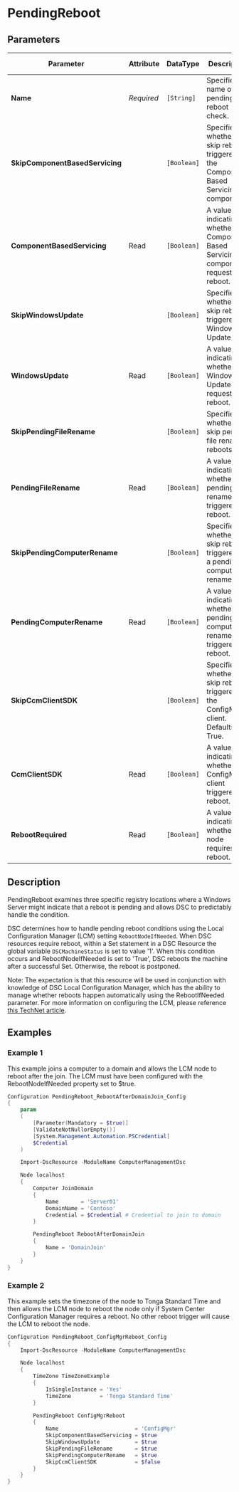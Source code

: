 # PendingReboot

## Parameters

| Parameter                       | Attribute  | DataType    | Description                                                                             | Allowed Values |
| ------------------------------- | ---------- | ----------- | --------------------------------------------------------------------------------------- | -------------- |
| **Name**                        | *Required* | `[String]`  | Specifies the name of this pending reboot check.                                        |                |
| **SkipComponentBasedServicing** |            | `[Boolean]` | Specifies whether to skip reboots triggered by the Component-Based Servicing component. |                |
| **ComponentBasedServicing**     | Read       | `[Boolean]` | A value indicating whether the Component-Based Servicing component requested a reboot.  |                |
| **SkipWindowsUpdate**           |            | `[Boolean]` | Specifies whether to skip reboots triggered by Windows Update.                          |                |
| **WindowsUpdate**               | Read       | `[Boolean]` | A value indicating whether Windows Update requested a reboot.                           |                |
| **SkipPendingFileRename**       |            | `[Boolean]` | Specifies whether to skip pending file rename reboots.                                  |                |
| **PendingFileRename**           | Read       | `[Boolean]` | A value indicating whether a pending file rename triggered a reboot.                    |                |
| **SkipPendingComputerRename**   |            | `[Boolean]` | Specifies whether to skip reboots triggered by a pending computer rename.               |                |
| **PendingComputerRename**       | Read       | `[Boolean]` | A value indicating whether a pending computer rename triggered a reboot.                |                |
| **SkipCcmClientSDK**            |            | `[Boolean]` | Specifies whether to skip reboots triggered by the ConfigMgr client. Defaults to True.  |                |
| **CcmClientSDK**                | Read       | `[Boolean]` | A value indicating whether the ConfigMgr client triggered a reboot.                     |                |
| **RebootRequired**              | Read       | `[Boolean]` | A value indicating whether the node requires a reboot.                                  |                |

## Description

PendingReboot examines three specific registry locations where a Windows Server
might indicate that a reboot is pending and allows DSC to predictably handle
the condition.

DSC determines how to handle pending reboot conditions using the Local Configuration
Manager (LCM) setting `RebootNodeIfNeeded`. When DSC resources require reboot, within
a Set statement in a DSC Resource the global variable `DSCMachineStatus` is set to
value '1'. When this condition occurs and RebootNodeIfNeeded is set to 'True',
DSC reboots the machine after a successful Set. Otherwise, the reboot is postponed.

Note: The expectation is that this resource will be used in conjunction with
knowledge of DSC Local Configuration Manager, which has the ability to manage
whether reboots happen automatically using the RebootIfNeeded parameter. For
more information on configuring the LCM, please reference [this TechNet article](https://technet.microsoft.com/en-us/library/dn249922.aspx).

## Examples

### Example 1

This example joins a computer to a domain and allows the LCM
node to reboot after the join. The LCM must have been configured
with the RebootNodeIfNeeded property set to $true.

```powershell
Configuration PendingReboot_RebootAfterDomainJoin_Config
{
    param
    (
        [Parameter(Mandatory = $true)]
        [ValidateNotNullorEmpty()]
        [System.Management.Automation.PSCredential]
        $Credential
    )

    Import-DscResource -ModuleName ComputerManagementDsc

    Node localhost
    {
        Computer JoinDomain
        {
            Name       = 'Server01'
            DomainName = 'Contoso'
            Credential = $Credential # Credential to join to domain
        }

        PendingReboot RebootAfterDomainJoin
        {
            Name = 'DomainJoin'
        }
    }
}
```

### Example 2

This example sets the timezone of the node to Tonga Standard Time
and then allows the LCM node to reboot the node only if System
Center Configuration Manager requires a reboot. No other reboot
trigger will cause the LCM to reboot the node.

```powershell
Configuration PendingReboot_ConfigMgrReboot_Config
{
    Import-DscResource -ModuleName ComputerManagementDsc

    Node localhost
    {
        TimeZone TimeZoneExample
        {
            IsSingleInstance = 'Yes'
            TimeZone         = 'Tonga Standard Time'
        }

        PendingReboot ConfigMgrReboot
        {
            Name                        = 'ConfigMgr'
            SkipComponentBasedServicing = $true
            SkipWindowsUpdate           = $true
            SkipPendingFileRename       = $true
            SkipPendingComputerRename   = $true
            SkipCcmClientSDK            = $false
        }
    }
}
```

